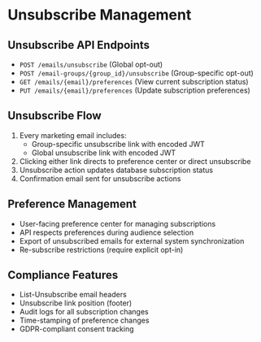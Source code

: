 # Unsubscribe Management

## Unsubscribe API Endpoints

- `POST /emails/unsubscribe` (Global opt-out)
- `POST /email-groups/{group_id}/unsubscribe` (Group-specific opt-out)
- `GET /emails/{email}/preferences` (View current subscription status)
- `PUT /emails/{email}/preferences` (Update subscription preferences)

## Unsubscribe Flow

1. Every marketing email includes:
   - Group-specific unsubscribe link with encoded JWT
   - Global unsubscribe link with encoded JWT
2. Clicking either link directs to preference center or direct unsubscribe
3. Unsubscribe action updates database subscription status
4. Confirmation email sent for unsubscribe actions

## Preference Management

- User-facing preference center for managing subscriptions
- API respects preferences during audience selection
- Export of unsubscribed emails for external system synchronization
- Re-subscribe restrictions (require explicit opt-in)

## Compliance Features

- List-Unsubscribe email headers
- Unsubscribe link position (footer)
- Audit logs for all subscription changes
- Time-stamping of preference changes
- GDPR-compliant consent tracking
